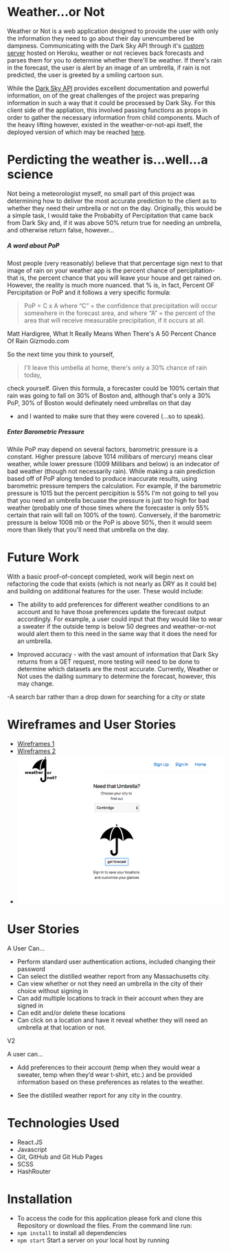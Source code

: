 # Weather...or Not
  Weather or Not is a web application designed to provide the user with only
  the information they need to go about their day unencumbered be dampness.
  Communicating with the Dark Sky API through it's [custom server](https://github.com/SimonPringleWallace/weather-or-not-api) hosted on
  Heroku, weather or not recieves back forecasts and parses them for you to
  determine whether there'll be weather. If there's rain in the forecast, the
  user is alert by an image of an umbrella, if rain is not predicted, the user
  is greeted by a smiling cartoon sun.

  While the [Dark Sky API](https://darksky.net/dev) provides excellent
  documentation and powerful information, on of the great challenges of the
  project was preparing information in such a way that it could be processed
  by Dark Sky. For this client side of the appliation, this involved passing
  functions as props in order to gather the necessary information from
  child components. Much of the heavy lifting however, existed in the
  weather-or-not-api itself, the deployed version of which may be reached [here](https://weather-or-not-api.herokuapp.com).

# Perdicting the weather is...well...a science
Not being a meteorologist myself, no small part of this project was determining
how to deliver the most accurate prediction to the client as to whether they
need their umbrella or not on the day. Originally, this would be a simple task,
I would take the Probabilty of Percipitation that came back from
Dark Sky and, if it was above 50% return true for needing an umbrella, and
otherwise return false, however...

##### A word about PoP
Most people (very reasonably) believe that that percentage sign next to that
image of rain on your weather app is the percent chance of percipitation- that
is, the percent chance that you will leave your house and get rained on. However,
the reality is much more nuanced. that % is, in fact, Percent OF Percipitation
or PoP and it follows a very specific formula:

> PoP = C x A where “C” = the confidence that precipitation will occur somewhere in the forecast area, and where “A” = the percent of the area that will receive measurable precipitation, if it occurs at all.
>
Matt Hardigree, What It Really Means When There's A 50 Percent Chance Of Rain
Gizmodo.com

So the next time you think to yourself,

> I'll leave this umbella at home, there's only a 30% chance of rain today,
>
check yourself. Given this formula, a forecaster
could be 100% certain that rain was going to fall on 30% of Boston and, although
that's only a 30% PoP, 30% of Boston would definately need umbrellas on that day
- and I wanted to make sure that they were covered (...so to speak).

##### Enter Barometric Pressure
While PoP may depend on several factors, barometric pressure is a constant.
Higher pressure (above 1014 millibars of mercury) means clear weather, while
lower pressure (1009 Millibars and below) is an indecator of bad weather (though
not necessarily rain). While making a rain prediction based off of PoP along
tended to produce inaccurate results, using barometric pressure tempers the calculation. For example, if the barometric pressure is 1015 but the percent percipition is 55% I'm not going to tell you that you need an umbrella becuase
the pressure is just too high for bad weather (probably one of those times where
the forecaster is only 55% certain that rain will fall on 100% of the town). Conversely, if the barometric pressure is below 1008 mb or the PoP is above 50%,
then it would seem more than likely that you'll need that umbrella on the day.

# Future Work
  With a basic proof-of-concept completed, work will begin next on refactoring
  the code that exists (which is not nearly as DRY as it could be) and building
  on additional features for the user. These would include:
   - The ability to add preferences for different weather conditions to an
     account and to have those preferences update the forecast output
     accordingly. For example, a user could input that they would like to
     wear a sweater if the outside temp is below 50 degrees and weather-or-not
     would alert them to this need in the same way that it does the need for
     an umbrella.

  - Improved accuracy - with the vast amount of information that Dark Sky
    returns from a GET request, more testing will need to be done to determine
    which datasets are the most accurate. Currently, Weather or Not uses the
    dailing summary to determine the forecast, however, this may change.

   -A search bar rather than a drop down for searching for a city or state

# Wireframes and User Stories

 - [Wireframes 1](./public/WON_homepage.png)
 - [Wireframes 2](./public/WON_signed_in_view.png)
 - ![Weather or Not](./public/WON_Screenshot.png)

 # User Stories
A User Can…
 - Perform standard user authentication actions, included changing their password
 - Can select the distilled weather report from any Massachusetts city.
 - Can view whether or not they need an umbrella in the city of their choice without signing in
 - Can add multiple locations to track in their account when they are signed in
 - Can edit and/or delete these locations
 - Can click on a location and have it reveal whether they will need an umbrella at that
  location or not.

V2

A user can…
- Add preferences to their account (temp when they would wear a sweater, temp when they’d wear  t-shirt, etc.) and be provided information based on these preferences as relates to the weather.

- See the distilled weather report for any city in the country.

# Technologies Used
- React.JS
- Javascript
- Git, GitHub and Git Hub Pages
- SCSS
- HashRouter

# Installation
- To access the code for this application please fork and clone this Repository
  or download the files.
  From the command line run:
- ```npm install``` to install all dependencies
- ```npm start``` Start a server on your local host by running
